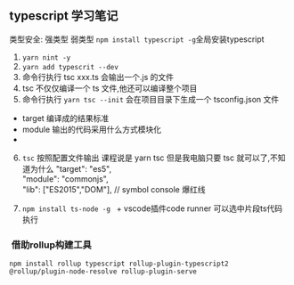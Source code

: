 ## typescript 学习笔记

类型安全: 强类型 弱类型
    `npm install typescript -g`全局安装typescript
1. `yarn nint -y`
2. `yarn add typescrit --dev`
3. 命令行执行 tsc xxx.ts 会输出一个.js 的文件
4. tsc 不仅仅编译一个 ts 文件,他还可以编译整个项目
5. 命令行执行 `yarn tsc --init` 会在项目目录下生成一个 tsconfig.json 文件

- target 编译成的结果标准
- module 输出的代码采用什么方式模块化
-

6. `tsc` 按照配置文件输出 课程说是 yarn tsc 但是我电脑只要 tsc 就可以了,不知道为什么
   "target": "es5",  
   "module": "commonjs",  
   "lib": ["ES2015","DOM"], // symbol console 爆红线

7. `npm install ts-node -g ` + vscode插件code runner 可以选中片段ts代码执行

###  借助rollup构建工具
`npm install rollup typescript rollup-plugin-typescript2 @rollup/plugin-node-resolve rollup-plugin-serve`
